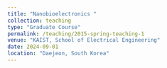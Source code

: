 ```yaml
---
title: "Nanobioelectronics "
collection: teaching
type: "Graduate Course"
permalink: /teaching/2015-spring-teaching-1
venue: "KAIST, School of Electrical Engineering"
date: 2024-09-01
location: "Daejeon, South Korea"
---
```



